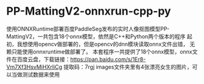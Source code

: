 # PP-MattingV2-onnxrun-cpp-py
使用ONNXRuntime部署百度PaddleSeg发布的实时人像抠图模型PP-MattingV2，一共包含18个onnx模型，依然是C++和Python两个版本的程序
起初，我想使用opencv做部署的，但是opencv的dnn模块读取onnx文件出错， 无赖只能使用onnxruntime做部署了。
本套程序一共提供了18个onnx模型，onnx文件在百度云盘，下载链接：https://pan.baidu.com/s/1Er8-Vm7Xf3HsvMiHXrIiCg 
提取码：7rgj
images文件夹里有4张漂亮女生的图片，可以当做测试数据来使用
